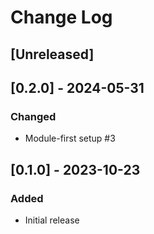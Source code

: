 # Change Log

## [Unreleased]

## [0.2.0] - 2024-05-31

### Changed

- Module-first setup #3

## [0.1.0] - 2023-10-23

### Added

- Initial release

